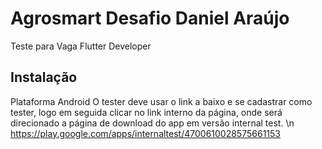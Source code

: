 
# Agrosmart Desafio  Daniel Araújo

Teste para Vaga Flutter Developer 

## Instalação 

Plataforma Android
O tester deve usar o link a baixo e se cadastrar como tester, logo em seguida clicar no link interno da página, onde será direcionado a página de download do app em versão internal test. \n
https://play.google.com/apps/internaltest/4700610028575661153


